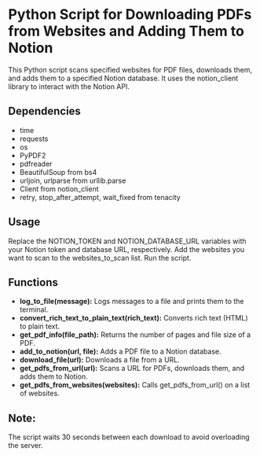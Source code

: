 <!DOCTYPE html>
<html>
<head>
    <title>README</title>
</head>
<body>
    <h1>Python Script for Downloading PDFs from Websites and Adding Them to Notion</h1>
    <p>This Python script scans specified websites for PDF files, downloads them, and adds them to a specified Notion database. It uses the notion_client library to interact with the Notion API.</p>

<h2>Dependencies</h2>
    <ul>
        <li>time</li>
        <li>requests</li>
        <li>os</li>
        <li>PyPDF2</li>
        <li>pdfreader</li>
        <li>BeautifulSoup from bs4</li>
        <li>urljoin, urlparse from urllib.parse</li>
        <li>Client from notion_client</li>
        <li>retry, stop_after_attempt, wait_fixed from tenacity</li>
    </ul>

<h2>Usage</h2>
    <p>Replace the NOTION_TOKEN and NOTION_DATABASE_URL variables with your Notion token and database URL, respectively. Add the websites you want to scan to the websites_to_scan list. Run the script.</p>

 <h2>Functions</h2>
    <ul>
        <li><b>log_to_file(message):</b> Logs messages to a file and prints them to the terminal.</li>
        <li><b>convert_rich_text_to_plain_text(rich_text):</b> Converts rich text (HTML) to plain text.</li>
        <li><b>get_pdf_info(file_path):</b> Returns the number of pages and file size of a PDF.</li>
        <li><b>add_to_notion(url, file):</b> Adds a PDF file to a Notion database.</li>
        <li><b>download_file(url):</b> Downloads a file from a URL.</li>
        <li><b>get_pdfs_from_url(url):</b> Scans a URL for PDFs, downloads them, and adds them to Notion.</li>
        <li><b>get_pdfs_from_websites(websites):</b> Calls get_pdfs_from_url() on a list of websites.</li>
    </ul>

<h2>Note:</h2>
    <p>The script waits 30 seconds between each download to avoid overloading the server.</p>

 </body>
</html>
